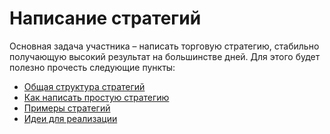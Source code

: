 # Написание стратегий

Основная задача участника – написать торговую стратегию, стабильно получающую высокий результат на большинстве дней. Для этого будет полезно прочесть следующие пункты:

  - [Общая структура стратегий](structure.md)
  - [Как написать простую стратегию](stay_on_best_price_strategy_tutorial.md)
  - [Примеры стратегий](examples.md)
  - [Идеи для реализации](ideas.md)
  